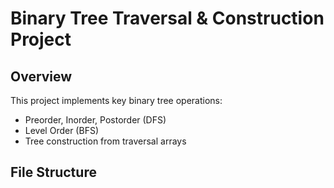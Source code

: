 # Binary Tree Traversal & Construction Project

## Overview
This project implements key binary tree operations:
- Preorder, Inorder, Postorder (DFS)
- Level Order (BFS)
- Tree construction from traversal arrays

## File Structure

